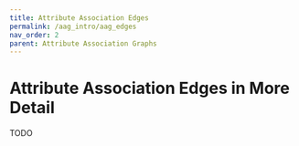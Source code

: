 ```yaml
---
title: Attribute Association Edges
permalink: /aag_intro/aag_edges
nav_order: 2
parent: Attribute Association Graphs
---
```


# Attribute Association Edges in More Detail

TODO